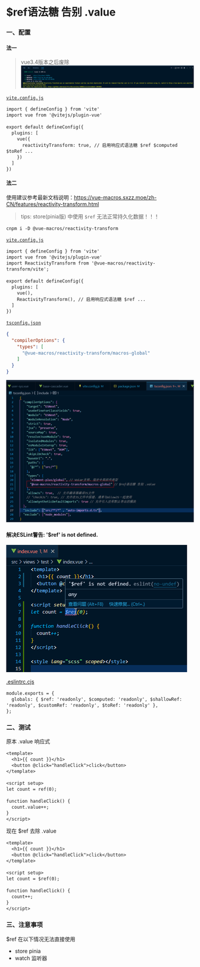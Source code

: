 # $ref语法糖 告别 .value

### 一、配置

#### 法一

> vue3.4版本之后废除
> ![](./images/04-$ref语法糖告别.value-1692695176737.png)

[`vite.config.js`](../vite.config.js)

```
import { defineConfig } from 'vite'
import vue from '@vitejs/plugin-vue'

export default defineConfig({
  plugins: [
    vue({
      reactivityTransform: true, // 启用响应式语法糖 $ref $computed $toRef ...
    })
  ]
})
```

#### 法二

使用建议参考最新文档说明：https://vue-macros.sxzz.moe/zh-CN/features/reactivity-transform.html

> tips: store(pinia版) 中使用 `$ref` 无法正常持久化数据！！！

```shell
cnpm i -D @vue-macros/reactivity-transform
```

[`vite.config.js`](../vite.config.js)

```
import { defineConfig } from 'vite'
import vue from '@vitejs/plugin-vue'
import ReactivityTransform from '@vue-macros/reactivity-transform/vite';

export default defineConfig({
  plugins: [
    vue(),
    ReactivityTransform(), // 启用响应式语法糖 $ref ...
  ]
})
```

[`tsconfig.json`](tsconfig.json)

```json
{
  "compilerOptions": {
    "types": [
      "@vue-macros/reactivity-transform/macros-global"
    ]
  }
}
```

![](./images/04-$ref语法糖告别.value_1740829506797.png)

#### 解决ESLint警告: '$ref' is not defined.

![](./images/04-$ref语法糖告别.value-1692693036704.png)

[.eslintrc.cjs](../.eslintrc.cjs)

```
module.exports = {
  globals: { $ref: 'readonly', $computed: 'readonly', $shallowRef: 'readonly', $customRef: 'readonly', $toRef: 'readonly' },
};
```

### 二、测试

原本 .value 响应式

```
<template>
  <h1>{{ count }}</h1>
  <button @click="handleClick">click</button>
</template>

<script setup>
let count = ref(0);

function handleClick() {
  count.value++;
}
</script>
```

现在 $ref 去除 .value

```
<template>
  <h1>{{ count }}</h1>
  <button @click="handleClick">click</button>
</template>

<script setup>
let count = $ref(0);

function handleClick() {
  count++;
}
</script>
```

### 三、注意事项

$ref 在以下情况无法直接使用

- store pinia
- watch 监听器
